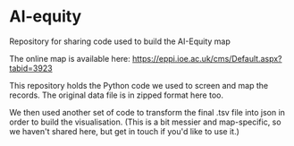 # AI-equity
Repository for sharing code used to build the AI-Equity map

The online map is available here: https://eppi.ioe.ac.uk/cms/Default.aspx?tabid=3923

This repository holds the Python code we used to screen and map the records. The original data file is in zipped format here too.

We then used another set of code to transform the final .tsv file into json in order to build the visualisation. (This is a bit messier and map-specific, so we haven't shared here, but get in touch if you'd like to use it.)
